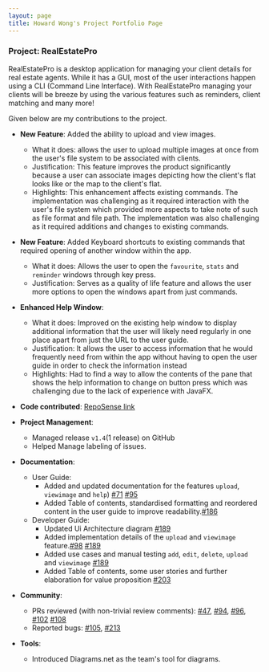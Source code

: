 ```yaml
---
layout: page
title: Howard Wong's Project Portfolio Page
---
```


### Project: RealEstatePro

RealEstatePro is a desktop application for managing your client details for real estate agents. While it has a GUI, most of the user interactions happen using a CLI (Command Line Interface). With RealEstatePro managing your clients will be breeze by using the various features such as reminders, client matching and many more!

Given below are my contributions to the project.

* **New Feature**: Added the ability to upload and view images.
  * What it does: allows the user to upload multiple images at once from the user's file system to be associated with clients.
  * Justification: This feature improves the product significantly because a user can associate images depicting how the client's flat looks like or the map to the client's flat.
  * Highlights: This enhancement affects existing commands. The implementation was challenging as it required interaction with the user's file system which provided more aspects to take note of such as file format and file path.  The implementation was also challenging as it required additions and changes to existing commands.

* **New Feature**: Added Keyboard shortcuts to existing commands that required opening of another window within the app.
  * What it does: Allows the user to open the `favourite`, `stats` and `reminder` windows through key press.
  * Justification: Serves as a quality of life feature and allows the user more options to open the windows apart from just commands.

* **Enhanced Help Window**:
  * What it does: Improved on the existing help window to display additional information that the user will likely need regularly in one place apart from just the URL to the user guide.
  * Justification: It allows the user to access information that he would frequently need from within the app without having to open the user guide in order to check the information instead
  * Highlights: Had to find a way to allow the contents of the pane that shows the help information to change on button press which was challenging due to the lack of experience with JavaFX.

* **Code contributed**: [RepoSense link](https://nus-cs2103-ay2122s2.github.io/tp-dashboard/?search=&sort=groupTitle&sortWithin=title&timeframe=commit&mergegroup=&groupSelect=groupByRepos&breakdown=true&checkedFileTypes=docs~functional-code~test-code~other&since=2022-02-18&tabOpen=true&tabType=authorship&tabAuthor=howardwhw2&tabRepo=AY2122S2-CS2103-W16-4%2Ftp%5Bmaster%5D&authorshipIsMergeGroup=false&authorshipFileTypes=docs~functional-code~test-code~other&authorshipIsBinaryFileTypeChecked=false)

* **Project Management**:
  * Managed release `v1.4`(1 release) on GitHub
  * Helped Manage labeling of issues.

* **Documentation**:
  * User Guide:
    * Added and updated documentation for the features `upload`, `viewimage` and `help`) [\#71](https://github.com/AY2122S2-CS2103-W16-4/tp/pull/71) [\#95](https://github.com/AY2122S2-CS2103-W16-4/tp/pull/95)
    * Added Table of contents, standardised formatting  and reordered content in the user guide to improve readability.[\#186](https://github.com/AY2122S2-CS2103-W16-4/tp/pull/186)
  * Developer Guide:
    * Updated Ui Architecture diagram [\#189](https://github.com/AY2122S2-CS2103-W16-4/tp/pull/189)
    * Added implementation details of the `upload` and `viewimage` feature.[\#98](https://github.com/AY2122S2-CS2103-W16-4/tp/pull/98) [\#189](https://github.com/AY2122S2-CS2103-W16-4/tp/pull/189)
    * Added use cases and manual testing `add`, `edit`, `delete`, `upload` and `viewimage` [\#189](https://github.com/AY2122S2-CS2103-W16-4/tp/pull/189)
    * Added Table of contents, some user stories and further elaboration for value proposition [\#203](https://github.com/AY2122S2-CS2103-W16-4/tp/pull/203)

* **Community**:
  * PRs reviewed (with non-trivial review comments): [\#47](https://github.com/AY2122S2-CS2103-W16-4/tp/pull/47), [\#94](https://github.com/AY2122S2-CS2103-W16-4/tp/pull/94), [\#96](https://github.com/AY2122S2-CS2103-W16-4/tp/pull/96), [\#102](https://github.com/AY2122S2-CS2103-W16-4/tp/pull/102) [\#108](https://github.com/AY2122S2-CS2103-W16-4/tp/pull/108)
  * Reported bugs: [\#105](https://github.com/AY2122S2-CS2103-W16-4/tp/issues/105), [\#213](https://github.com/AY2122S2-CS2103-W16-4/tp/issues/213)

* **Tools**:
  * Introduced Diagrams.net as the team's tool for diagrams.
